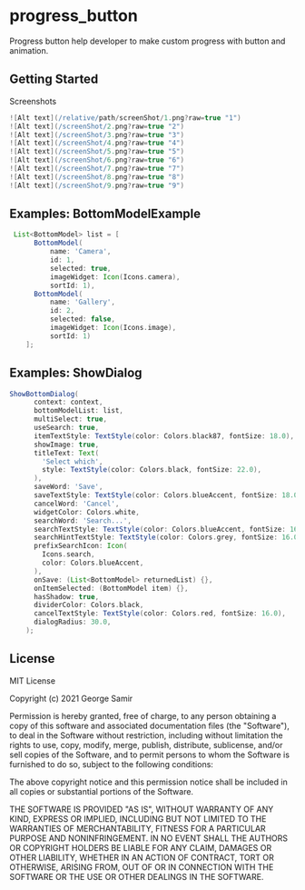 # progress_button

Progress button help developer to make custom progress with button and animation.

## Getting Started

Screenshots
```groovy
![Alt text](/relative/path/screenShot/1.png?raw=true "1")
![Alt text](/screenShot/2.png?raw=true "2")
![Alt text](/screenShot/3.png?raw=true "3")
![Alt text](/screenShot/4.png?raw=true "4")
![Alt text](/screenShot/5.png?raw=true "5")
![Alt text](/screenShot/6.png?raw=true "6")
![Alt text](/screenShot/7.png?raw=true "7")
![Alt text](/screenShot/8.png?raw=true "8")
![Alt text](/screenShot/9.png?raw=true "9")
```
## Examples: BottomModelExample
```groovy
 List<BottomModel> list = [
      BottomModel(
          name: 'Camera',
          id: 1,
          selected: true,
          imageWidget: Icon(Icons.camera),
          sortId: 1),
      BottomModel(
          name: 'Gallery',
          id: 2,
          selected: false,
          imageWidget: Icon(Icons.image),
          sortId: 1)
    ];
```
## Examples: ShowDialog
```groovy
ShowBottomDialog(
      context: context,
      bottomModelList: list,
      multiSelect: true,
      useSearch: true,
      itemTextStyle: TextStyle(color: Colors.black87, fontSize: 18.0),
      showImage: true,
      titleText: Text(
        'Select which',
        style: TextStyle(color: Colors.black, fontSize: 22.0),
      ),
      saveWord: 'Save',
      saveTextStyle: TextStyle(color: Colors.blueAccent, fontSize: 18.0),
      cancelWord: 'Cancel',
      widgetColor: Colors.white,
      searchWord: 'Search...',
      searchTextStyle: TextStyle(color: Colors.blueAccent, fontSize: 16.0),
      searchHintTextStyle: TextStyle(color: Colors.grey, fontSize: 16.0),
      prefixSearchIcon: Icon(
        Icons.search,
        color: Colors.blueAccent,
      ),
      onSave: (List<BottomModel> returnedList) {},
      onItemSelected: (BottomModel item) {},
      hasShadow: true,
      dividerColor: Colors.black,
      cancelTextStyle: TextStyle(color: Colors.red, fontSize: 16.0),
      dialogRadius: 30.0,
    );
```
License
--------
MIT License

Copyright (c) 2021 George Samir

Permission is hereby granted, free of charge, to any person obtaining a copy
of this software and associated documentation files (the "Software"), to deal
in the Software without restriction, including without limitation the rights
to use, copy, modify, merge, publish, distribute, sublicense, and/or sell
copies of the Software, and to permit persons to whom the Software is
furnished to do so, subject to the following conditions:

The above copyright notice and this permission notice shall be included in all
copies or substantial portions of the Software.

THE SOFTWARE IS PROVIDED "AS IS", WITHOUT WARRANTY OF ANY KIND, EXPRESS OR
IMPLIED, INCLUDING BUT NOT LIMITED TO THE WARRANTIES OF MERCHANTABILITY,
FITNESS FOR A PARTICULAR PURPOSE AND NONINFRINGEMENT. IN NO EVENT SHALL THE
AUTHORS OR COPYRIGHT HOLDERS BE LIABLE FOR ANY CLAIM, DAMAGES OR OTHER
LIABILITY, WHETHER IN AN ACTION OF CONTRACT, TORT OR OTHERWISE, ARISING FROM,
OUT OF OR IN CONNECTION WITH THE SOFTWARE OR THE USE OR OTHER DEALINGS IN THE
SOFTWARE.